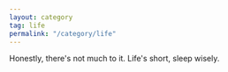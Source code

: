 ```yaml
---
layout: category
tag: life
permalink: "/category/life"
---
```


Honestly, there's not much to it. Life's short, sleep wisely.

